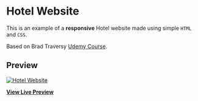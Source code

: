 # Hotel Website

This is an example of a **responsive** Hotel website made using simple `HTML` and `CSS`.

Based on Brad Traversy [Udemy Course](https://www.udemy.com/course/modern-html-css-from-the-beginning/).

## Preview

[![Hotel Website](https://raw.github.com/VianaArthur/hotel-website/master/assets/images/preview.png
 "Hotel Website")](https://vianaarthur.github.io/hotel-website/)

**[View Live Preview](https://vianaarthur.github.io/hotel-website/)**
